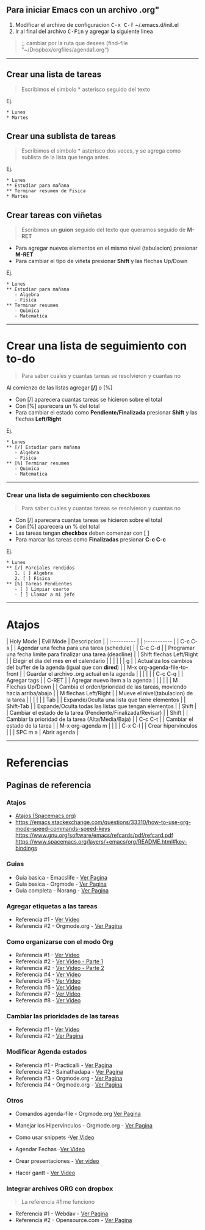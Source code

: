 ## Para iniciar Emacs con un archivo .org"

1. Modificar el archivo de configuracion <kbd>C-x C-f</kbd> ~/.emacs.d/init.el
2. Ir al final del archivo <kbd>C-Fin</kbd> y agregar la siguiente linea
> ;; cambiar por la ruta que desees
> (find-file "~/Dropbox/orgfiles/agenda1.org")

- - -

## Crear una lista de tareas
> Escribimos el simbolo * asterisco seguido del texto

Ej.
```
* Lunes
* Martes
```

## Crear una sublista de tareas
> Escribimos el simbolo * asterisco dos veces, y se agrega como sublista de la lista que tenga antes.

Ej.
```
* Lunes
** Estudiar para mañana
** Terminar resumen de Fisica
* Martes
```

## Crear tareas con viñetas
> Escribimos un **guion** seguido del texto que queramos seguido de **M-RET**

- Para agregar nuevos elementos en el mismo nivel (tabulacion) presionar **M-RET**
- Para cambiar el tipo de viñeta presionar **Shift** y las flechas Up/Down

 Ej.
```
* Lunes
** Estudiar para mañana
   - Algebra
   - Fisica
** Terminar resumen
   - Quimica
   - Matematica
```

- - -

# Crear una lista de seguimiento con to-do
> Para saber cuales y cuantas tareas se resolvieron y cuantas no

Al comienzo de las listas agregar **[/]** o [%]

- Con [/] aparecera cuantas tareas se hicieron sobre el total
- Con [%] aparecera un % del total
- Para cambiar el estado como **Pendiente/Finalizada** presionar **Shift** y las flechas **Left/Right**

Ej.
```
* Lunes
** [/] Estudiar para mañana
   - Algebra
   - Fisica
** [%] Terminar resumen
   - Quimica
   - Matematica
```

- - -

### Crear una lista de seguimiento con checkboxes
> Para saber cuales y cuantas tareas se resolvieron y cuantas no

- Con [/] aparecera cuantas tareas se hicieron sobre el total
- Con [%] aparecera un % del total
- Las tareas tengan **checkbox** deben comenzar con [ ] 
- Para marcar las tareas como **Finalizadas** presionar **C-c C-c**

Ej.
```
* Lunes
** [/] Parciales rendidos
   1. [ ] Algebra
   2. [ ] Fisica
** [%] Tareas Pendientes
   - [ ] Limpiar cuarto
   - [ ] Llamar a mi jefe
```

- - -

# Atajos

| Holy Mode                    | Evil Mode | Descripcion                                                             |
| :----------                  |           | :-----------                                                            |
| C-c C-s                      |           | Agendar una fecha para una tarea (schedule)                             |
| C-c C-d                      |           | Programar una fecha limite para finalizar una tarea (deadline)          |
| Shift flechas Left/Right     |           | Elegir el dia del mes en el calendario                                  |
|                              |           |                                                                         |
| g                            |           | Actualiza los cambios del buffer de la agenda (igual que con **dired**) |
| M-x org-agenda-file-to-front |           | Guardar el archivo .org actual en la agenda                             |
|                              |           |                                                                         |
| C-c C-q                      |           | Agregar tags                                                            |
| C-RET                        |           | Agregar nuevo item a la agenda                                          |
|                              |           |                                                                         |
| M Flechas Up/Down            |           | Cambia el orden/prioridad de las tareas, moviendo hacia arriba/abajo    |
| M flechas Left/Right         |           | Mueve el nivel(tabulacion) de la tarea                                  |
|                              |           |                                                                         |
| Tab                          |           | Expande/Oculta una lista que tiene elementos                            |
| Shift-Tab                    |           | Expande/Oculta todas las listas que tengan elementos                    |
| Shift <Left><Right>          |           | Cambiar el estado de la tarea (Pendiente/Finalizada/Revisar)            |
| Shift <Up><Down>             |           | Cambiar la prioridad de la tarea (Alta/Media/Baja)                      |
| C-c C-t                      |           | Cambiar el estado de la tarea                                           |
| M-x org-agenda m             |           |                                                                         |
| C-x C-l                      |           | Crear hipervinculos                                                     |
|                              | SPC m a   | Abrir agenda                                                            |


- - -

# Referencias 

## Paginas de referencia

### Atajos
- [Atajos (Spacemacs.org)](https://www.spacemacs.org/layers/+emacs/org/README.html)
- https://emacs.stackexchange.com/questions/33310/how-to-use-org-mode-speed-commands-speed-keys
https://www.gnu.org/software/emacs/refcards/pdf/refcard.pdf
https://www.spacemacs.org/layers/+emacs/org/README.html#key-bindings


 
### Guias
- Guia basica - Emacslife - [Ver Pagina](http://emacslife.com/baby-steps-org.html)
- Guia basica - Orgmode - [Ver Pagina](https://orgmode.org/worg/org-tutorials/orgtutorial_dto-es.html)
- Guia completa - Norang - [Ver Pagina](http://doc.norang.ca/org-mode.html)

### Agregar etiquetas a las tareas
- Referencia #1 - [Ver Video](https://www.youtube.com/watch?v=FJq__bBi0nI)
- Referencia #2 - Orgmode.org - [Ver Pagina](https://orgmode.org/manual/Setting-Tags.html)

### Como organizarse con el modo Org

- Referencia #1 - [Ver Video](https://www.youtube.com/watch?v=C6nbjqn5Uxw)
- Referencia #2 - [Ver Video - Parte 1](https://www.youtube.com/watch?v=QQSaDDVP__s)
- Referencia #2 - [Ver Video - Parte 2](https://www.youtube.com/watch?v=sXTtDiLXr48)
- Referencia #4 - [Ver Video](https://www.youtube.com/watch?v=PVsSOmUB7ic)
- Referencia #5 - [Ver Video](https://www.youtube.com/watch?v=gDHE23vl9E0)
- Referencia #6 - [Ver Video](https://www.youtube.com/watch?v=LFO2UbzbZhA)
- Referencia #7 - [Ver Video](https://www.youtube.com/watch?v=dljNabciEGg)
- Referencia #8 - [Ver Video](https://www.youtube.com/watch?v=fgizHHd7nOo)

### Cambiar las prioridades de las tareas

- Referencia #1 - [Ver Video](https://www.youtube.com/watch?v=WSF4EgQqa3Q)
- Referencia #2 - [Ver Pagina](https://github.com/harrybournis/org-fancy-priorities)

### Modificar Agenda estados

- Referencia #1 - Practicalli - [Ver Pagina](https://practicalli.github.io/spacemacs/org-mode/todo-states-customise.html)
- Referencia #2 - Sainathadapa - [Ver Pagina](https://sainathadapa.github.io/emacs-spacemacs-config/org-config)
- Referencia #3 - Orgmode.org  - [Ver Pagina](https://orgmode.org/manual/TODO-Basics.html)
- Referencia #4 - Orgmode.org -  [Ver Pagina](https://orgmode.org/manual/Setting-Tags.html)

### Otros
- Comandos agenda-file - Orgmode.org [Ver Pagina](https://orgmode.org/manual/Agenda-Files.html)
- Manejar los Hipervinculos - Orgmode.org - [Ver Pagina](https://orgmode.org/manual/Handling-Links.html)

- Como usar snippets -[Ver Video](https://www.youtube.com/watch?v=UT1bcq_HIkE)
- Agendar Fechas -[Ver Video](https://www.youtube.com/watch?v=QQSaDDVP__s)
- Crear presentaciones - [Ver video](https://www.youtube.com/watch?v=bRoSpJ23Kzk)
- Hacer gantt - [Ver Video](https://www.youtube.com/watch?v=5ViUBaarsbw)

### Integrar archivos ORG con dropbox 
> La referencia #1 me funciono

- Referencia #1 - Webdav - [Ver Pagina](https://webdav.io/webdav/webdav-integrations/webdav-dropbox/)
- Referencia #2 - Opensource.com - [Ver Pagina](https://opensource.com/article/19/4/calendar-git)


